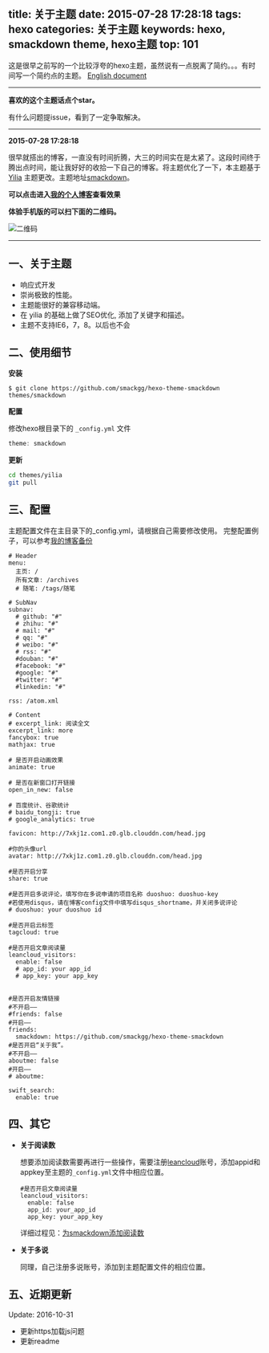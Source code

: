 title: 关于主题
date: 2015-07-28 17:28:18
tags: hexo
categories: 关于主题
keywords: hexo, smackdown theme, hexo主题
top: 101
---
这是很早之前写的一个比较浮夸的hexo主题，虽然说有一点脱离了简约。。。有时间写一个简约点的主题。
[English document](https://github.com/smackgg/hexo-theme-smackdown/blob/master/README.md)
<!-- more -->
---


**喜欢的这个主题话点个star。**

有什么问题提issue，看到了一定争取解决。

___

**2015-07-28 17:28:18**

很早就搭出的博客，一直没有时间折腾，大三的时间实在是太紧了。这段时间终于腾出点时间，能让我好好的收拾一下自己的博客。将主题优化了一下，本主题基于 [Yilia](https://github.com/litten/hexo-theme-yilia) 主题更改。主题地址[smackdown](https://github.com/smackgg/hexo-theme-smackdown)。

**可以点击进入[我的个人博客](https://smackgg.github.io/blog)查看效果**

**体验手机版的可以扫下面的二维码。**

![二维码](http://7xkj1z.com1.z0.glb.clouddn.com/blog%E4%BA%8C%E7%BB%B4%E7%A0%81.png "GitHub Mark")

---

一、关于主题
---
- 响应式开发
- 崇尚极致的性能。
- 主题能很好的兼容移动端。
- 在 yilia 的基础上做了SEO优化, 添加了关键字和描述。
- 主题不支持IE6，7，8。以后也不会

二、使用细节
---
**安装**

```
$ git clone https://github.com/smackgg/hexo-theme-smackdown themes/smackdown
```

**配置**

修改hexo根目录下的 ```_config.yml``` 文件
```js
theme: smackdown
```

**更新**
```Bash
cd themes/yilia
git pull
```

三、配置
---
主题配置文件在主目录下的_config.yml，请根据自己需要修改使用。 完整配置例子，可以参考[我的博客备份](https://github.com/smackgg/myHexo)

```
# Header
menu:
  主页: /
  所有文章: /archives
  # 随笔: /tags/随笔

# SubNav
subnav:
  # github: "#"
  # zhihu: "#"
  # mail: "#"
  # qq: "#"
  # weibo: "#"
  # rss: "#"
  #douban: "#"
  #facebook: "#"
  #google: "#"
  #twitter: "#"
  #linkedin: "#"

rss: /atom.xml

# Content
# excerpt_link: 阅读全文
excerpt_link: more
fancybox: true
mathjax: true

# 是否开启动画效果
animate: true

# 是否在新窗口打开链接
open_in_new: false

# 百度统计、谷歌统计
# baidu_tongji: true
# google_analytics: true

favicon: http://7xkj1z.com1.z0.glb.clouddn.com/head.jpg

#你的头像url
avatar: http://7xkj1z.com1.z0.glb.clouddn.com/head.jpg

#是否开启分享
share: true

#是否开启多说评论，填写你在多说申请的项目名称 duoshuo: duoshuo-key
#若使用disqus，请在博客config文件中填写disqus_shortname，并关闭多说评论
# duoshuo: your duoshuo id

#是否开启云标签
tagcloud: true

#是否开启文章阅读量
leancloud_visitors:
  enable: false
  # app_id: your app_id
  # app_key: your app_key


#是否开启友情链接
#不开启——
#friends: false
#开启——
friends:
  smackdown: https://github.com/smackgg/hexo-theme-smackdown
#是否开启“关于我”。
#不开启——
aboutme: false
#开启——
# aboutme:

swift_search:
  enable: true
```

四、其它
---
- **关于阅读数**

  想要添加阅读数需要再进行一些操作，需要注册[leancloud](https://leancloud.cn)账号，添加appid和appkey至主题的```_config.yml```文件中相应位置。

  ```
  #是否开启文章阅读量
  leancloud_visitors:
    enable: false
    app_id: your_app_id
    app_key: your_app_key
  ```

  详细过程见：[为smackdown添加阅读数](http://blog.smackdown.gebilaowu.cn/2016/10/31/hexo%E4%B8%BB%E9%A2%98%E6%B7%BB%E5%8A%A0%E9%98%85%E8%AF%BB%E6%95%B0/)

- **关于多说**

  同理，自己注册多说账号，添加到主题配置文件的相应位置。

五、近期更新
---

Update: 2016-10-31
- 更新https加载js问题
- 更新readme
